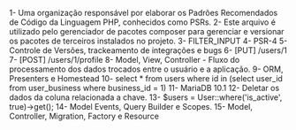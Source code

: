 1- Uma organização responsável por elaborar os Padrões Recomendados de Código da
Linguagem PHP, conhecidos como PSRs.
2- Este arquivo é utilizado pelo gerenciador de pacotes composer para gerenciar e versionar os
pacotes de terceiros instalados no projeto.
3- FILTER_INPUT
4- PSR-4
5- Controle de Versões, trackeamento de integrações e bugs
6- [PUT] /users/1
7- [POST] /users/1/profile
8- Model, View, Controller - Fluxo do processamento dos dados trocados entre o usuário e a
aplicação.
9- ORM, Presenters e Homestead
10- select * from users where id in (select user_id from user_business where business_id = 1)
11- MariaDB 10.1
12- Deletar os dados da coluna relacionada a chave.
13- $users = User::where('is_active', true)->get();
14- Model Events, Query Builder e Scopes.
15- Model, Controller, Migration, Factory e Resource